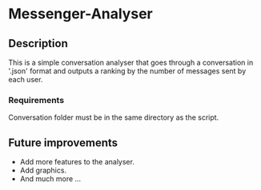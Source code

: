 # Messenger-Analyser

## Description

This is a simple conversation analyser that goes through a conversation in '.json' format and outputs a ranking by the number of messages sent by each user.

### Requirements

Conversation folder must be in the same directory as the script.

## Future improvements

* Add more features to the analyser.
* Add graphics.
* And much more ...